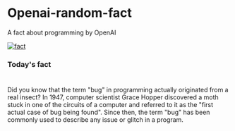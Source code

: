 
# Openai-random-fact
 A fact about programming by OpenAI

[![fact](https://github.com/MarioVidoni/openai-daily-fact/actions/workflows/main.yml/badge.svg)](https://github.com/MarioVidoni/openai-daily-fact/actions/workflows/main.yml)

### Today's fact
# 
Did you know that the term "bug" in programming actually originated from a real insect? In 1947, computer scientist Grace Hopper discovered a moth stuck in one of the circuits of a computer and referred to it as the "first actual case of bug being found". Since then, the term "bug" has been commonly used to describe any issue or glitch in a program.